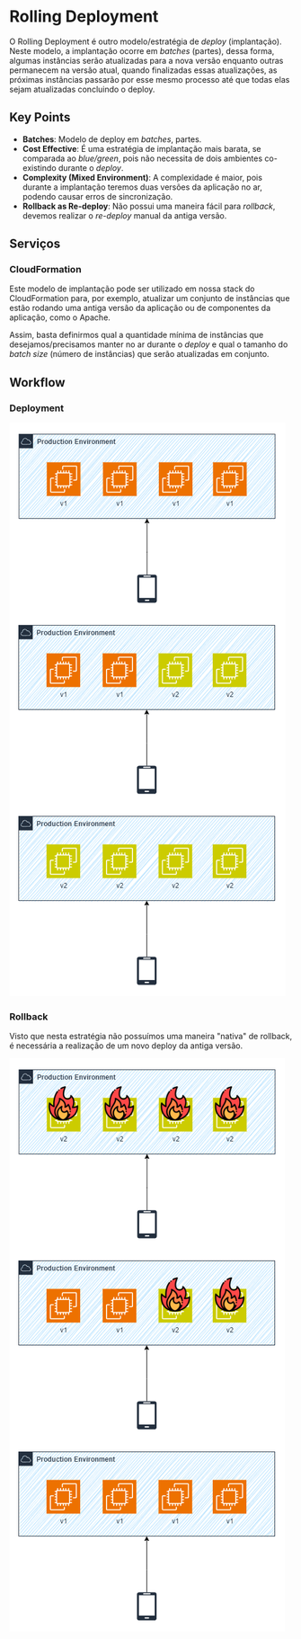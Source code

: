 # Rolling Deployment

O Rolling Deployment é outro modelo/estratégia de *deploy* (implantação). Neste modelo, a implantação ocorre em *batches* (partes), dessa forma, algumas instâncias serão atualizadas para a nova versão enquanto outras permanecem na versão atual, quando finalizadas essas atualizações, as próximas instâncias passarão por esse mesmo processo até que todas elas sejam atualizadas concluindo o deploy.

## Key Points

- **Batches**: Modelo de deploy em *batches*, partes.
- **Cost Effective**: É uma estratégia de implantação mais barata, se comparada ao *blue/green*, pois não necessita de dois ambientes co-existindo durante o *deploy*.
- **Complexity (Mixed Environment)**: A complexidade é maior, pois durante a implantação teremos duas versões da aplicação no ar, podendo causar erros de sincronização.
- **Rollback as Re-deploy**: Não possui uma maneira fácil para *rollback*, devemos realizar o *re-deploy* manual da antiga versão.

## Serviços

### CloudFormation

Este modelo de implantação pode ser utilizado em nossa stack do CloudFormation para, por exemplo, atualizar um conjunto de instâncias que estão rodando uma antiga versão da aplicação ou de componentes da aplicação, como o Apache.

Assim, basta definirmos qual a quantidade mínima de instâncias que desejamos/precisamos manter no ar durante o *deploy* e qual o tamanho do *batch size* (número de instâncias) que serão atualizadas em conjunto.

## Workflow

### Deployment

![rolling-deployments](../../../../diagrams/rolling-deployment-drawio.png)

### Rollback

Visto que nesta estratégia não possuímos uma maneira "nativa" de rollback, é necessária a realização de um novo deploy da antiga versão.

![rolling-deployment-rollback](../../../../diagrams/rolling-deployment-rollback-drawio.png)